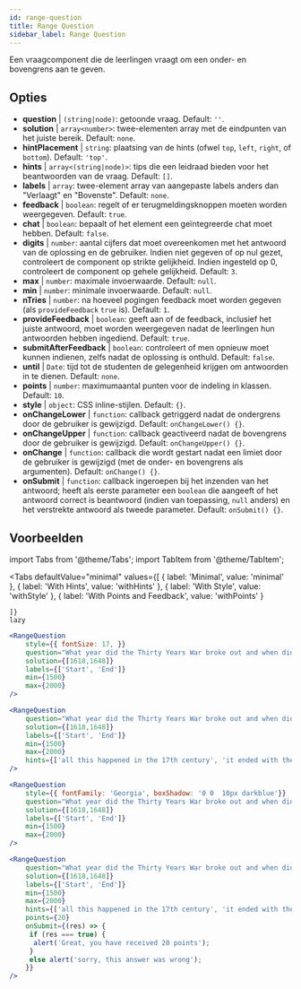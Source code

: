 ```yaml
---
id: range-question
title: Range Question
sidebar_label: Range Question
---
```


Een vraagcomponent die de leerlingen vraagt om een onder- en bovengrens aan te geven.

## Opties

* __question__ | `(string|node)`: getoonde vraag. Default: `''`.
* __solution__ | `array<number>`: twee-elementen array met de eindpunten van het juiste bereik. Default: `none`.
* __hintPlacement__ | `string`: plaatsing van de hints (ofwel `top`, `left`, `right`, of `bottom`). Default: `'top'`.
* __hints__ | `array<(string|node)>`: tips die een leidraad bieden voor het beantwoorden van de vraag. Default: `[]`.
* __labels__ | `array`: twee-element array van aangepaste labels anders dan "Verlaagt" en "Bovenste". Default: `none`.
* __feedback__ | `boolean`: regelt of er terugmeldingsknoppen moeten worden weergegeven. Default: `true`.
* __chat__ | `boolean`: bepaalt of het element een geïntegreerde chat moet hebben. Default: `false`.
* __digits__ | `number`: aantal cijfers dat moet overeenkomen met het antwoord van de oplossing en de gebruiker. Indien niet gegeven of op nul gezet, controleert de component op strikte gelijkheid. Indien ingesteld op 0, controleert de component op gehele gelijkheid. Default: `3`.
* __max__ | `number`: maximale invoerwaarde. Default: `null`.
* __min__ | `number`: minimale invoerwaarde. Default: `null`.
* __nTries__ | `number`: na hoeveel pogingen feedback moet worden gegeven (als `provideFeedback` `true` is). Default: `1`.
* __provideFeedback__ | `boolean`: geeft aan of de feedback, inclusief het juiste antwoord, moet worden weergegeven nadat de leerlingen hun antwoorden hebben ingediend. Default: `true`.
* __submitAfterFeedback__ | `boolean`: controleert of men opnieuw moet kunnen indienen, zelfs nadat de oplossing is onthuld. Default: `false`.
* __until__ | `Date`: tijd tot de studenten de gelegenheid krijgen om antwoorden in te dienen. Default: `none`.
* __points__ | `number`: maximumaantal punten voor de indeling in klassen. Default: `10`.
* __style__ | `object`: CSS inline-stijlen. Default: `{}`.
* __onChangeLower__ | `function`: callback getriggerd nadat de ondergrens door de gebruiker is gewijzigd. Default: `onChangeLower() {}`.
* __onChangeUpper__ | `function`: callback geactiveerd nadat de bovengrens door de gebruiker is gewijzigd. Default: `onChangeUpper() {}`.
* __onChange__ | `function`: callback die wordt gestart nadat een limiet door de gebruiker is gewijzigd (met de onder- en bovengrens als argumenten). Default: `onChange() {}`.
* __onSubmit__ | `function`: callback ingeroepen bij het inzenden van het antwoord; heeft als eerste parameter een `boolean` die aangeeft of het antwoord correct is beantwoord (indien van toepassing, `null` anders) en het verstrekte antwoord als tweede parameter. Default: `onSubmit() {}`.


## Voorbeelden

import Tabs from '@theme/Tabs';
import TabItem from '@theme/TabItem';

<Tabs
    defaultValue="minimal"
    values={[
        { label: 'Minimal', value: 'minimal' },
        { label: 'With Hints', value: 'withHints' },
        { label: 'With Style', value: 'withStyle' },
        { label: 'With Points and Feedback', value: 'withPoints' }
        
    ]}
    lazy
>

<TabItem value="minimal">

```jsx live
<RangeQuestion
    style={{ fontSize: 17, }}
    question="What year did the Thirty Years War broke out and when did it?"
    solution={[1618,1648]}
    labels={['Start', 'End']}
    min={1500}
    max={2000}
/>
```

</TabItem>

<TabItem value="withHints">

```jsx live
<RangeQuestion
    question="What year did the Thirty Years War broke out and when did it?"
    solution={[1618,1648]}
    labels={['Start', 'End']}
    min={1500}
    max={2000}
    hints={['all this happened in the 17th century', 'it ended with the Peace of Westphalia in 1648']}
/>
```

</TabItem>

<TabItem value="withStyle">

```jsx live
<RangeQuestion
    style={{ fontFamily: 'Georgia', boxShadow: '0 0  10px darkblue'}}
    question="What year did the Thirty Years War broke out and when did it?"
    solution={[1618,1648]}
    labels={['Start', 'End']}
    min={1500}
    max={2000}
/>
```

</TabItem>

<TabItem value="withPoints">

```jsx live
<RangeQuestion
    question="What year did the Thirty Years War broke out and when did it?"
    solution={[1618,1648]}
    labels={['Start', 'End']}
    min={1500}
    max={2000}
    hints={['all this happened in the 17th century', 'it ended with the Peace of Westphalia in 1648']}
    points={20}
    onSubmit={(res) => {
     if (res === true) {
      alert('Great, you have received 20 points');
     }
     else alert('sorry, this answer was wrong');
    }}
/>
```

</TabItem>

</Tabs>
